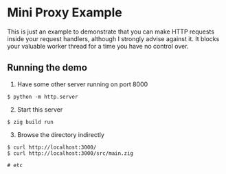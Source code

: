 # Mini Proxy Example

This is just an example to demonstrate that you can make HTTP requests inside
your request handlers, although I strongly advise against it. It blocks your
valuable worker thread for a time you have no control over.

## Running the demo

1. Have some other server running on port 8000

```console
$ python -m http.server
```

2. Start this server

```console
$ zig build run
```
3. Browse the directory indirectly

```console
$ curl http://localhost:3000/
$ curl http://localhost:3000/src/main.zig

# etc
```
